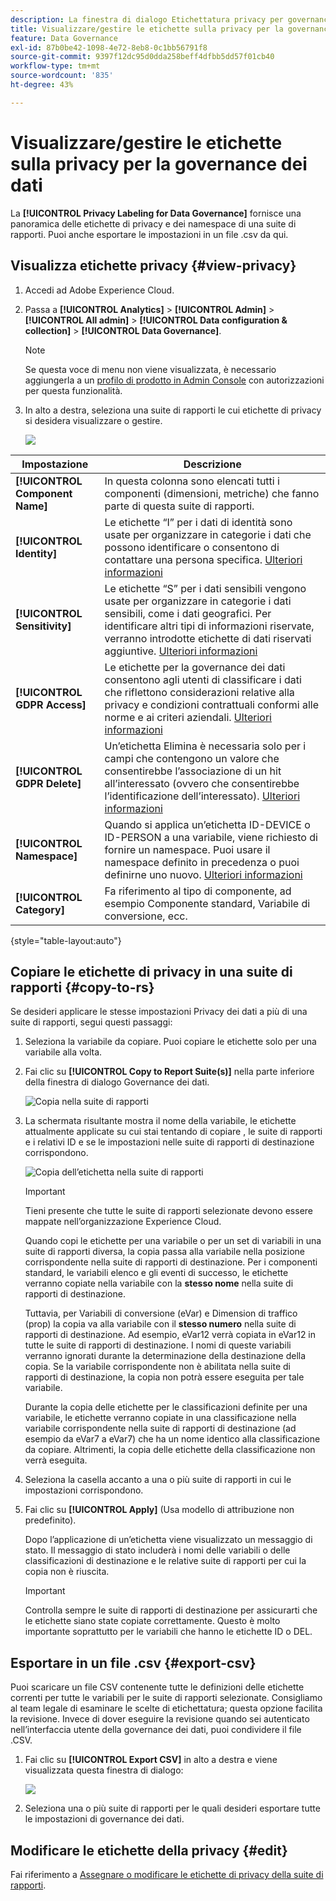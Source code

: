 ```yaml
---
description: La finestra di dialogo Etichettatura privacy per governance dei dati fornisce una panoramica delle etichette di privacy e dei namespace di una suite di rapporti. Puoi anche esportare le impostazioni in un file .csv da qui.
title: Visualizzare/gestire le etichette sulla privacy per la governance dei dati
feature: Data Governance
exl-id: 87b0be42-1098-4e72-8eb8-0c1bb56791f8
source-git-commit: 9397f12dc95d0dda258beff4dfbb5dd57f01cb40
workflow-type: tm+mt
source-wordcount: '835'
ht-degree: 43%

---
```


# Visualizzare/gestire le etichette sulla privacy per la governance dei dati

La **[!UICONTROL Privacy Labeling for Data Governance]** fornisce una panoramica delle etichette di privacy e dei namespace di una suite di rapporti. Puoi anche esportare le impostazioni in un file .csv da qui.

## Visualizza etichette privacy {#view-privacy}

1. Accedi ad Adobe Experience Cloud.
1. Passa a **[!UICONTROL Analytics]** > **[!UICONTROL Admin]** > **[!UICONTROL All admin]** > **[!UICONTROL Data configuration & collection]** > **[!UICONTROL Data Governance]**.

   >[!NOTE]
   >
   >Se questa voce di menu non viene visualizzata, è necessario aggiungerla a un [profilo di prodotto in Admin Console](https://experienceleague.adobe.com/docs/analytics/admin/admin-console/permissions/product-profile.html?lang=it) con autorizzazioni per questa funzionalità.

1. In alto a destra, seleziona una suite di rapporti le cui etichette di privacy si desidera visualizzare o gestire.

   ![](assets/privacy_labeling.png)

| Impostazione | Descrizione |
| --- | --- |
| **[!UICONTROL Component Name]** | In questa colonna sono elencati tutti i componenti (dimensioni, metriche) che fanno parte di questa suite di rapporti. |
| **[!UICONTROL Identity]** | Le etichette “I” per i dati di identità sono usate per organizzare in categorie i dati che possono identificare o consentono di contattare una persona specifica. [Ulteriori informazioni](https://experienceleague.adobe.com/docs/analytics/admin/data-governance/data-labels/gdpr-labels.html?lang=en#data-privacy-identity-labels) |
| **[!UICONTROL Sensitivity]** | Le etichette “S” per i dati sensibili vengono usate per organizzare in categorie i dati sensibili, come i dati geografici. Per identificare altri tipi di informazioni riservate, verranno introdotte etichette di dati riservati aggiuntive. [Ulteriori informazioni](https://experienceleague.adobe.com/docs/analytics/admin/data-governance/data-labels/gdpr-labels.html?lang=en#sensitive-data-labels) |
| **[!UICONTROL GDPR Access]** | Le etichette per la governance dei dati consentono agli utenti di classificare i dati che riflettono considerazioni relative alla privacy e condizioni contrattuali conformi alle norme e ai criteri aziendali. [Ulteriori informazioni](https://experienceleague.adobe.com/docs/analytics/admin/data-governance/data-labels/gdpr-labels.html?lang=en#data-privacy-access-labels) |
| **[!UICONTROL GDPR Delete]** | Un’etichetta Elimina è necessaria solo per i campi che contengono un valore che consentirebbe l’associazione di un hit all’interessato (ovvero che consentirebbe l’identificazione dell’interessato). [Ulteriori informazioni](https://experienceleague.adobe.com/docs/analytics/admin/data-governance/data-labels/gdpr-labels.html?lang=en#data-privacy-delete-labels) |
| **[!UICONTROL Namespace]** | Quando si applica un’etichetta ID-DEVICE o ID-PERSON a una variabile, viene richiesto di fornire un namespace. Puoi usare il namespace definito in precedenza o puoi definirne uno nuovo. [Ulteriori informazioni](https://experienceleague.adobe.com/docs/analytics/admin/data-governance/data-labels/gdpr-labels.html?lang=en#provide-namespace) |
| **[!UICONTROL Category]** | Fa riferimento al tipo di componente, ad esempio Componente standard, Variabile di conversione, ecc. |

{style=&quot;table-layout:auto&quot;}

## Copiare le etichette di privacy in una suite di rapporti  {#copy-to-rs}

Se desideri applicare le stesse impostazioni Privacy dei dati a più di una suite di rapporti, segui questi passaggi:

1. Seleziona la variabile da copiare. Puoi copiare le etichette solo per una variabile alla volta.
1. Fai clic su **[!UICONTROL Copy to Report Suite(s)]** nella parte inferiore della finestra di dialogo Governance dei dati.

   ![Copia nella suite di rapporti](assets/copy_to_reportsuite.png)

1. La schermata risultante mostra il nome della variabile, le etichette attualmente applicate su cui stai tentando di copiare , le suite di rapporti e i relativi ID e se le impostazioni nelle suite di rapporti di destinazione corrispondono.

   ![Copia dell’etichetta nella suite di rapporti](assets/copy_to_rs.png)

   >[!IMPORTANT]
   >
   >Tieni presente che tutte le suite di rapporti selezionate devono essere mappate nell’organizzazione Experience Cloud.

   Quando copi le etichette per una variabile o per un set di variabili in una suite di rapporti diversa, la copia passa alla variabile nella posizione corrispondente nella suite di rapporti di destinazione. Per i componenti standard, le variabili elenco e gli eventi di successo, le etichette verranno copiate nella variabile con la **stesso nome** nella suite di rapporti di destinazione.

   Tuttavia, per Variabili di conversione (eVar) e Dimension di traffico (prop) la copia va alla variabile con il **stesso numero** nella suite di rapporti di destinazione. Ad esempio, eVar12 verrà copiata in eVar12 in tutte le suite di rapporti di destinazione. I nomi di queste variabili verranno ignorati durante la determinazione della destinazione della copia. Se la variabile corrispondente non è abilitata nella suite di rapporti di destinazione, la copia non potrà essere eseguita per tale variabile.

   Durante la copia delle etichette per le classificazioni definite per una variabile, le etichette verranno copiate in una classificazione nella variabile corrispondente nella suite di rapporti di destinazione (ad esempio da eVar7 a eVar7) che ha un nome identico alla classificazione da copiare. Altrimenti, la copia delle etichette della classificazione non verrà eseguita.

1. Seleziona la casella accanto a una o più suite di rapporti in cui le impostazioni corrispondono.
1. Fai clic su **[!UICONTROL Apply]** (Usa modello di attribuzione non predefinito).

   Dopo l’applicazione di un’etichetta viene visualizzato un messaggio di stato. Il messaggio di stato includerà i nomi delle variabili o delle classificazioni di destinazione e le relative suite di rapporti per cui la copia non è riuscita.

   >[!IMPORTANT]
   >
   >Controlla sempre le suite di rapporti di destinazione per assicurarti che le etichette siano state copiate correttamente. Questo è molto importante soprattutto per le variabili che hanno le etichette ID o DEL.

## Esportare in un file .csv {#export-csv}

Puoi scaricare un file CSV contenente tutte le definizioni delle etichette correnti per tutte le variabili per le suite di rapporti selezionate. Consigliamo al team legale di esaminare le scelte di etichettatura; questa opzione facilita la revisione. Invece di dover eseguire la revisione quando sei autenticato nell’interfaccia utente della governance dei dati, puoi condividere il file .CSV.

1. Fai clic su **[!UICONTROL Export CSV]** in alto a destra e viene visualizzata questa finestra di dialogo:

   ![](assets/export_csv.png)

1. Seleziona una o più suite di rapporti per le quali desideri esportare tutte le impostazioni di governance dei dati.

## Modificare le etichette della privacy {#edit}

Fai riferimento a [Assegnare o modificare le etichette di privacy della suite di rapporti](/help/admin/c-data-governance/data-labeling/gdpr-setup-reportsuite.md).

